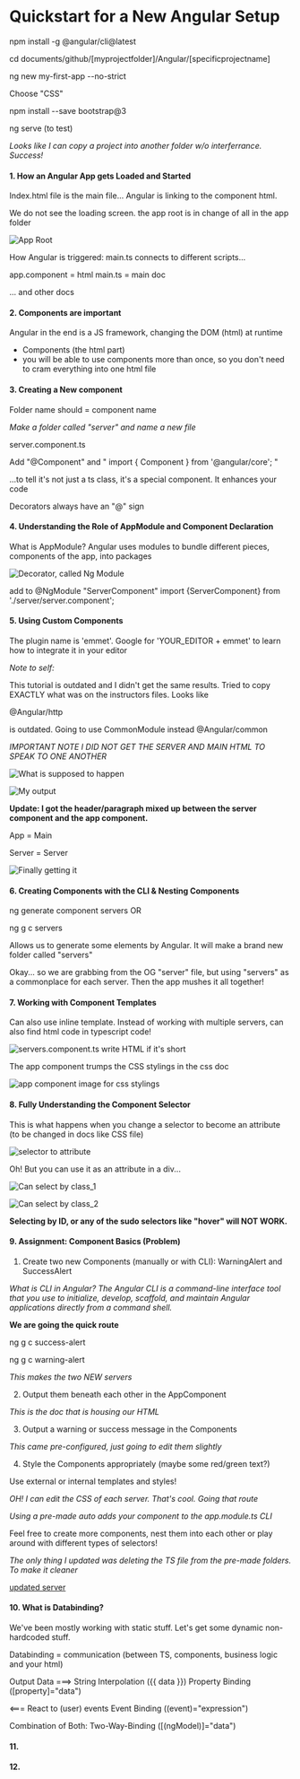 # Quickstart for a New Angular Setup

npm install -g @angular/cli@latest

cd documents/github/[myprojectfolder]/Angular/[specificprojectname]

ng new my-first-app --no-strict

Choose "CSS"

npm install --save bootstrap@3

ng serve (to test)

*Looks like I can copy a project into another folder w/o interferrance. Success!*

#### 1. How an Angular App gets Loaded and Started

Index.html file is the main file... Angular is linking to the component html.

We do not see the loading screen. the app root is in change of all in the app folder

![App Root](image.png)

How Angular is triggered:
main.ts connects to different scripts...

app.component = html
main.ts = main doc

... and other docs

#### 2. Components are important

Angular in the end is a JS framework, changing the DOM (html) at runtime

- Components (the html part)
- you will be able to use components more than once, so you don't need to cram everything into one html file

#### 3. Creating a New component

Folder name should = component name

*Make a folder called "server" and name a new file*

server.component.ts

Add "@Component" and " import { Component } from '@angular/core'; "

...to tell it's not just a ts class, it's a special component. It enhances your code

Decorators always have an "@" sign

#### 4. Understanding the Role of AppModule and Component Declaration

What is AppModule?
Angular uses modules to bundle different pieces, components of the app, into packages

![Decorator, called Ng Module](image-1.png)

add to @NgModule "ServerComponent"
import {ServerComponent} from './server/server.component';

#### 5. Using Custom Components

The plugin name is 'emmet'. Google for 'YOUR_EDITOR + emmet' to learn how to integrate it in your editor

*Note to self:*

This tutorial is outdated and I didn't get the same results. Tried to copy EXACTLY what was on the instructors files. Looks like

@Angular/http

is outdated. Going to use CommonModule instead @Angular/common

*IMPORTANT NOTE I DID NOT GET THE SERVER AND MAIN HTML TO SPEAK TO ONE ANOTHER*

![What is supposed to happen](image-2.png)

![My output](image-3.png)

**Update: I got the header/paragraph mixed up between the server component and the app component.**

App = Main

Server = Server

![Finally getting it](image-4.png)

#### 6. Creating Components with the CLI & Nesting Components

ng generate component servers
OR

ng g c servers

Allows us to generate some elements by Angular. It will make a brand new folder called "servers"

Okay... so we are grabbing from the OG "server" file, but using "servers" as a commonplace for each server. Then the app mushes it all together!

#### 7. Working with Component Templates

Can also use inline template. Instead of working with multiple servers, can also find html code in typescript code!

![servers.component.ts write HTML if it's short](image-5.png)

The app component trumps the CSS stylings in the css doc

![app component image for css stylings](image-6.png)


#### 8. Fully Understanding the Component Selector

This is what happens when you change a selector to become an attribute (to be changed in docs like CSS file)

![selector to attribute](image-7.png)

Oh! But you can use it as an attribute in a div...

![Can select by class_1](image-8.png)

![Can select by class_2](image-9.png)

**Selecting by ID, or any of the sudo selectors like "hover" will NOT WORK.**

#### 9. Assignment: Component Basics (Problem)

1. Create two new Components (manually or with CLI): WarningAlert and SuccessAlert

*What is CLI in Angular?*
*The Angular CLI is a command-line interface tool that you use to initialize, develop, scaffold, and maintain Angular applications directly from a command shell.*

**We are going the quick route**

ng g c success-alert

ng g c warning-alert

*This makes the two NEW servers*

2. Output them beneath each other in the AppComponent

*This is the doc that is housing our HTML*

3. Output a warning or success message in the Components

*This came pre-configured, just going to edit them slightly*

4. Style the Components appropriately (maybe some red/green text?)

Use external or internal templates and styles!

*OH! I can edit the CSS of each server. That's cool. Going that route*

*Using a pre-made auto adds your component to the app.module.ts CLI*

Feel free to create more components, nest them into each other or play around with different types of selectors!

*The only thing I updated was deleting the TS file from the pre-made folders. To make it cleaner*

[updated server](image-10.png)

#### 10. What is Databinding?

We've been mostly working with static stuff. Let's get some dynamic non-hardcoded stuff.

Databinding = communication (between TS, components, business logic and your html)

Output Data ===>
String Interpolation ({{ data }})
Property Binding ([property]="data")

<=== React to (user) events
Event Binding ((event)="expression")

Combination of Both: Two-Way-Binding ([(ngModel)]="data")

#### 11. 

#### 12. 